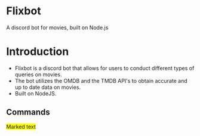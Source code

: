 # Flixbot

A discord bot for movies, built on Node.js

# Introduction

* Flixbot is a discord bot that allows for users to conduct different types of queries on movies.
* The bot utilizes the OMDB and the TMDB API's to obtain accurate and up to date data on movies.
* Built on NodeJS.

## Commands
<span style="background-color: #FFFF00">Marked text</span>

